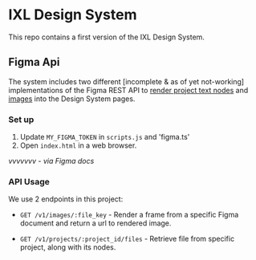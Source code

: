 # IXL Design System

This repo contains a first version of the IXL Design System.

## Figma Api

The system includes two different [incomplete & as of yet not-working] implementations of the Figma REST API to [render project text nodes](https://www.figma.com/developers/docs#text-props) and [images](https://www.figma.com/developers/docs#images-endpoint) into the Design System pages.

### Set up

1. Update `MY_FIGMA_TOKEN` in `scripts.js` and 'figma.ts'
2. Open `index.html` in a web browser.

_vvvvvvv - via Figma docs_

### API Usage

We use 2 endpoints in this project:

* `GET /v1/images/:file_key` - Render a frame from a specific Figma document and return a url to 
rendered image.

* `GET /v1/projects/:project_id/files` - Retrieve file from specific project, along with its nodes.